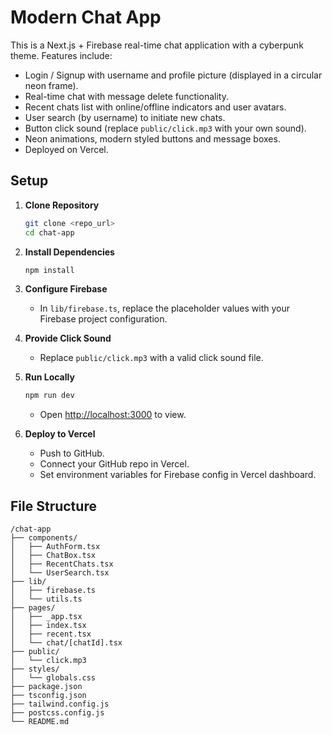 # Modern Chat App

This is a Next.js + Firebase real-time chat application with a cyberpunk theme. Features include:

- Login / Signup with username and profile picture (displayed in a circular neon frame).
- Real-time chat with message delete functionality.
- Recent chats list with online/offline indicators and user avatars.
- User search (by username) to initiate new chats.
- Button click sound (replace `public/click.mp3` with your own sound).
- Neon animations, modern styled buttons and message boxes.
- Deployed on Vercel.

## Setup

1. **Clone Repository**
   ```bash
   git clone <repo_url>
   cd chat-app
   ```

2. **Install Dependencies**
   ```bash
   npm install
   ```

3. **Configure Firebase**
   - In `lib/firebase.ts`, replace the placeholder values with your Firebase project configuration.

4. **Provide Click Sound**
   - Replace `public/click.mp3` with a valid click sound file.

5. **Run Locally**
   ```bash
   npm run dev
   ```
   - Open [http://localhost:3000](http://localhost:3000) to view.

6. **Deploy to Vercel**
   - Push to GitHub.
   - Connect your GitHub repo in Vercel.
   - Set environment variables for Firebase config in Vercel dashboard.

## File Structure

```
/chat-app
├── components/
│   ├── AuthForm.tsx
│   ├── ChatBox.tsx
│   ├── RecentChats.tsx
│   └── UserSearch.tsx
├── lib/
│   ├── firebase.ts
│   └── utils.ts
├── pages/
│   ├── _app.tsx
│   ├── index.tsx
│   ├── recent.tsx
│   └── chat/[chatId].tsx
├── public/
│   └── click.mp3
├── styles/
│   └── globals.css
├── package.json
├── tsconfig.json
├── tailwind.config.js
├── postcss.config.js
└── README.md
```
